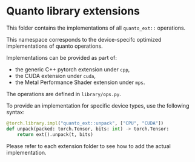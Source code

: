 # Quanto library extensions

This folder contains the implementations of all `quanto_ext::` operations.

This namespace corresponds to the device-specifc optimized implementations of quanto operations.

Implementations can be provided as part of:

- the generic C++ pytorch extension under `cpp`,
- the CUDA extension under `cuda`,
- the Metal Performance Shader extension under `mps`.

The operations are defined in `library/ops.py`.

To provide an implementation for specific device types, use the following syntax:

```python
@torch.library.impl("quanto_ext::unpack", ["CPU", "CUDA"])
def unpack(packed: torch.Tensor, bits: int) -> torch.Tensor:
    return ext().unpack(t, bits)
```

Please refer to each extension folder to see how to add the actual implementation.

